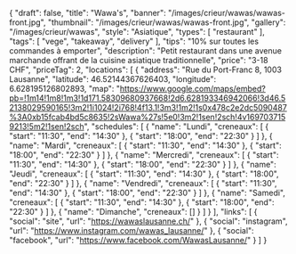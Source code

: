 {
    "draft": false,
    "title": "Wawa's",
    "banner": "/images/crieur/wawas/wawas-front.jpg",
    "thumbnail": "/images/crieur/wawas/wawas-front.jpg",
    "gallery": "/images/crieur/wawas",
    "style": "Asiatique",
    "types": [
        "restaurant"
    ],
    "tags": [
        "vege",
        "takeaway",
        "delivery"
    ],
    "tips": "10% sur toutes les commandes à emporter",
    "description": "Petit restaurant dans une avenue marchande offrant de la cuisine asiatique traditionnelle",
    "price": "3-18 CHF",
    "priceTag": 2,
    "locations": [
        {
            "address": "Rue du Port-Franc 8, 1003 Lausanne",
            "latitude": 46.52144367626403, 
            "longitude": 6.628195126802893,
            "map": "https://www.google.com/maps/embed?pb=!1m14!1m8!1m3!1d171.58309680937668!2d6.628193346942066!3d46.52138029590165!3m2!1i1024!2i768!4f13.1!3m3!1m2!1s0x478c2e2dc5090487%3A0xb15fcab4bd5c8635!2sWawa%27s!5e0!3m2!1sen!2sch!4v1697037159213!5m2!1sen!2sch",
            "schedules": [
                {
                    "name": "Lundi",
                    "creneaux": [
                        {
                            "start": "11:30",
                            "end": "14:30"
                        },
                        {
                            "start": "18:00",
                            "end": "22:30"
                        }
                    ]
                },
                {
                    "name": "Mardi",
                    "creneaux": [
                        {
                            "start": "11:30",
                            "end": "14:30"
                        },
                        {
                            "start": "18:00",
                            "end": "22:30"
                        }
                    ]
                },
                {
                    "name": "Mercredi",
                    "creneaux": [
                        {
                            "start": "11:30",
                            "end": "14:30"
                        },
                        {
                            "start": "18:00",
                            "end": "22:30"
                        }
                    ]
                },
                {
                    "name": "Jeudi",
                    "creneaux": [
                        {
                            "start": "11:30",
                            "end": "14:30"
                        },
                        {
                            "start": "18:00",
                            "end": "22:30"
                        }
                    ]
                },
                {
                    "name": "Vendredi",
                    "creneaux": [
                        {
                            "start": "11:30",
                            "end": "14:30"
                        },
                        {
                            "start": "18:00",
                            "end": "22:30"
                        }
                    ]
                },
                {
                    "name": "Samedi",
                    "creneaux": [
                        {
                            "start": "11:30",
                            "end": "14:30"
                        },
                        {
                            "start": "18:00",
                            "end": "22:30"
                        }
                    ]
                },
                {
                    "name": "Dimanche",
                    "creneaux": []
                }
            ]
        }
    ],
    "links": [
        {
            "social": "site",
            "url": "https://wawaslausanne.ch/"
        },
        {
            "social": "instagram",
            "url": "https://www.instagram.com/wawas_lausanne/"
        },
        {
            "social": "facebook",
            "url": "https://www.facebook.com/WawasLausanne/"
        }
    ]
}